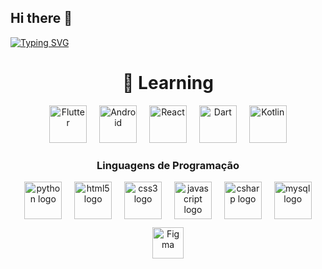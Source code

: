 ## Hi there 👋

<!--
**ThrDuarte/ThrDuarte** is a ✨ _special_ ✨ repository because its `README.md` (this file) appears on your GitHub profile.

Here are some ideas to get you started:

- 🔭 I’m currently working on ...
- 🌱 I’m currently learning ...
- 👯 I’m looking to collaborate on ...
- 🤔 I’m looking for help with ...
- 💬 Ask me about ...
- 📫 How to reach me: ...
- 😄 Pronouns: ...
- ⚡ Fun fact: ...
-->
<a href="https://git.io/typing-svg" ><img src="https://readme-typing-svg.herokuapp.com?font=Fira+Code&size=19&duration=3500&pause=1000&color=800080&width=400&separator=%3E&lines=My name is Arthur Bernardo Duarte;%3ESELECT+nome++FROM+pessoas++WHERE+nome+%3D+'Arthur';" alt="Typing SVG" />
</a>

<h1 align="center">🔎 Learning </h1>

<div align="center" >
 
<img src="https://profilinator.rishav.dev/skills-assets/flutterio-icon.svg" alt="Flutter" height="60" />
 <img width="12" />
<img src="https://profilinator.rishav.dev/skills-assets/android-original-wordmark.svg" alt="Android" height="60" />
 <img width="12" />
<img  src="https://profilinator.rishav.dev/skills-assets/react-original-wordmark.svg" alt="React" height="60" />
 <img width="12" />
<img  src="https://profilinator.rishav.dev/skills-assets/dartlang-icon.svg" alt="Dart" height="60" />
 <img width="12" />
<img  src="https://profilinator.rishav.dev/skills-assets/kotlinlang-icon.svg" alt="Kotlin" height="60" />
  </div>

  <h3 align="center" >Linguagens de Programação </h3>

<div align="center">
  <img src="https://cdn.jsdelivr.net/gh/devicons/devicon/icons/python/python-original.svg" height="60" alt="python logo"  />
  <img width="12" />
  <img src="https://cdn.jsdelivr.net/gh/devicons/devicon/icons/html5/html5-original.svg" height="60" alt="html5 logo"  />
  <img width="12" />
  <img src="https://cdn.jsdelivr.net/gh/devicons/devicon/icons/css3/css3-original.svg" height="60" alt="css3 logo"  />
  <img width="12" />
  <img src="https://cdn.jsdelivr.net/gh/devicons/devicon/icons/javascript/javascript-original.svg" height="60" alt="javascript logo"  />
  <img width="12" />
  <img src="https://cdn.jsdelivr.net/gh/devicons/devicon/icons/csharp/csharp-original.svg" height="60" alt="csharp logo"  />
  <img width="12" />
  <img src="https://cdn.jsdelivr.net/gh/devicons/devicon/icons/mysql/mysql-original.svg" height="60" alt="mysql logo"  />
  <a href="https://www.figma.com/" target="_blank"><img style="margin: 10" src="https://profilinator.rishav.dev/skills-assets/figma-icon.svg" alt="Figma" height="50" /></a>  




  
